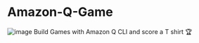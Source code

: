 # Amazon-Q-Game

![image](https://github.com/user-attachments/assets/3884785c-9023-4fc9-81a0-eb5c631472e0)
Build Games with Amazon Q CLI and score a T shirt 🏆

